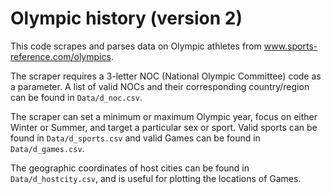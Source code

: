 # Olympic history (version 2)

This code scrapes and parses data on Olympic athletes from www.sports-reference.com/olympics. 

The scraper requires a 3-letter NOC (National Olympic Committee) code as a parameter. 
A list of valid NOCs and their corresponding country/region can be found in `Data/d_noc.csv`.

The scraper can set a minimum or maximum Olympic year, focus on either Winter or Summer, and 
target a particular sex or sport. Valid sports can be found in `Data/d_sports.csv` and valid
Games can be found in `Data/d_games.csv`.

The geographic coordinates of host cities can be found in `Data/d_hostcity.csv`, and is useful
for plotting the locations of Games.